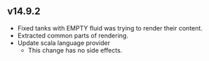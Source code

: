 ## v14.9.2
- Fixed tanks with EMPTY fluid was trying to render their content.
- Extracted common parts of rendering.
- Update scala language provider
  - This change has no side effects.
